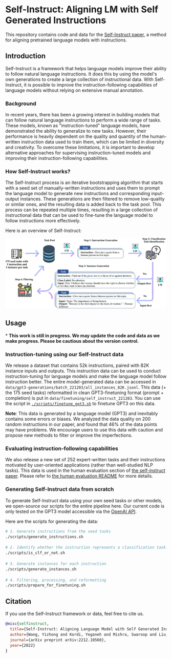 # Self-Instruct: Aligning LM with Self Generated Instructions

This repository contains code and data for the [Self-Instruct paper](https://arxiv.org/abs/2212.10560), a method for aligning pretrained language models with instructions.

## Introduction

Self-Instruct is a framework that helps language models improve their ability to follow natural language instructions. It does this by using the model's own generations to create a large collection of instructional data. With Self-Instruct, it is possible to improve the instruction-following capabilities of language models without relying on extensive manual annotation.

### Background

In recent years, there has been a growing interest in building models that can follow natural language instructions to perform a wide range of tasks. These models, known as "instruction-tuned" language models, have demonstrated the ability to generalize to new tasks. However, their performance is heavily dependent on the quality and quantity of the human-written instruction data used to train them, which can be limited in diversity and creativity. To overcome these limitations, it is important to develop alternative approaches for supervising instruction-tuned models and improving their instruction-following capabilities.

### How Self-Instruct works?

The Self-Instruct process is an iterative bootstrapping algorithm that starts with a seed set of manually-written instructions and uses them to prompt the language model to generate new instructions and corresponding input-output instances. These generations are then filtered to remove low-quality or similar ones, and the resulting data is added back to the task pool. This process can be repeated multiple times, resulting in a large collection of instructional data that can be used to fine-tune the language model to follow instructions more effectively.

Here is an overview of Self-Instruct:

![The pipeline for generating instruction data from a language model itself.](docs/pipeline.JPG)

## Usage

\* **This work is still in progress. We may update the code and data as we make progress. Please be cautious about the version control.**

### Instruction-tuning using our Self-Instruct data

We release a dataset that contains 52k instructions, paired with 82K instance inputs and outputs. This instruction data can be used to conduct instruction-tuning for language models and make the language model follow instruction better. The entire model-generated data can be accessed in `data/gpt3-generations/batch_221203/all_instances_82K.jsonl`. This data (+ the 175 seed tasks) reformatted in clean GPT3-finetuning format (prompt + completion) is put in `data/finetuning/self_instruct_221203`. You can use the script in [`./scripts/finetune_gpt3.sh`](./scripts/finetune_gpt3.sh) to finetune GPT3 on this data.

**Note**: This data is generated by a language model (GPT3) and inevitably contains some errors or biases. We analyzed the data quality on 200 random instructions in our paper, and found that 46% of the data points may have problems. We encourage users to use this data with caution and propose new methods to filter or improve the imperfections.

### Evaluating instruction-following capabilities

We also release a new set of 252 expert-written tasks and their instructions motivated by user-oriented applications (rather than well-studied NLP tasks). This data is used in the human evaluation section of [the self-instruct paper](https://arxiv.org/abs/2212.10560). Please refer to [the human evaluation README](human_eval/README.md) for more details.

### Generating Self-Instruct data from scratch

To generate Self-Instruct data using your own seed tasks or other models, we open-source our scripts for the entire pipeline here. Our current code is only tested on the GPT3 model accessible via the [OpenAI API](https://beta.openai.com/docs/models/gpt-3).

Here are the scripts for generating the data:

```bash
# 1. Generate instructions from the seed tasks
./scripts/generate_instructions.sh

# 2. Identify whether the instruction represents a classification task or not
./scripts/is_clf_or_not.sh

# 3. Generate instances for each instruction
./scripts/generate_instances.sh

# 4. Filtering, processing, and reformatting
./scripts/prepare_for_finetuning.sh
```

## Citation

If you use the Self-Instruct framework or data, feel free to cite us.

```bibtex
@misc{selfinstruct,
  title={Self-Instruct: Aligning Language Model with Self Generated Instructions},
  author={Wang, Yizhong and Kordi, Yeganeh and Mishra, Swaroop and Liu, Alisa and Smith, Noah A. and Khashabi, Daniel and Hajishirzi, Hannaneh},
  journal={arXiv preprint arXiv:2212.10560},
  year={2022}
}
```
